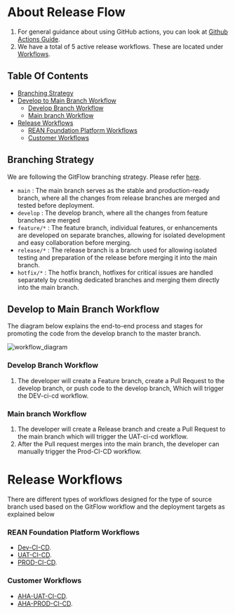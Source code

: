 # About Release Flow

1. For general guidance about using GitHub actions, you can look at [Github Actions Guide](https://docs.github.com/en/actions/guides). 
2. We have a total of 5 active release workflows. These are located under [Workflows](https://github.com/REAN-Foundation/reancare-service/tree/develop/.github/workflows).


## Table Of Contents
- [Branching Strategy](#Branching-Strategy)
- [Develop to Main Branch Workflow](#Develop-to-Main-branch-Workflow)
  - [Develop Branch Workflow](#Develop-Branch-Workflow)
  - [Main branch Workflow](#Main-branch-Workflow)
- [Release Workflows](#Release-Workflows)
  - [REAN Foundation Platform Workflows](#REAN-Foundation-Platform-Workflows)
  - [Customer Workflows](#Customer-Workflows)
    

## Branching Strategy

We are following the GitFlow branching strategy. Please refer [here](https://www.atlassian.com/git/tutorials/comparing-workflows/gitflow-workflow).

* ```main``` : The main branch serves as the stable and production-ready branch, where all the changes from release branches are merged and tested before deployment.
* ```develop``` : The develop branch, where all the changes from feature branches are merged 
* ```feature/*``` : The feature branch, individual features, or enhancements are developed on separate branches, allowing for isolated development and easy collaboration before merging.
* ```release/*``` : The release branch is a branch used for allowing isolated testing and preparation of the release before merging it into the main branch.
* ```hotfix/*``` : The hotfix branch, hotfixes for critical issues are handled separately by creating dedicated branches and merging them directly into the main branch.

## Develop to Main Branch Workflow

The diagram below explains the end-to-end process and stages for promoting the code from the develop branch to the master branch.

![workflow_diagram](https://github.com/REAN-Foundation/rean-health-guru-app/blob/feature/flow_documentation/res/images/release_docs_images/reanhealth-guru_workflow.png?raw=true)

### Develop Branch Workflow

1. The developer will create a Feature branch, create a Pull Request to the develop branch, or push code to the develop branch, Which will trigger the DEV-ci-cd workflow.

### Main branch Workflow

1. The developer will create a Release branch and create a Pull Request to the main branch which will trigger the UAT-ci-cd workflow.
2. After the Pull request merges into the main branch, the developer can manually trigger the Prod-CI-CD workflow.
 
 
# Release Workflows 
 
There are different types of workflows designed for the type of source branch used based on the GitFlow workflow and the deployment targets as explained below

### REAN Foundation Platform Workflows

* [Dev-CI-CD](https://github.com/REAN-Foundation/rean-health-guru-app/blob/feature/flow_documentation/docs/release_docs/REAN_Platform_Deployment_Workflows.md#dev-ci/cd-workflow).
* [UAT-CI-CD](https://github.com/REAN-Foundation/rean-health-guru-app/blob/feature/flow_documentation/docs/release_docs/REAN_Platform_Deployment_Workflows.md#uat-ci/cd-workflow).
* [PROD-CI-CD](https://github.com/REAN-Foundation/rean-health-guru-app/blob/feature/flow_documentation/docs/release_docs/REAN_Platform_Deployment_Workflows.md#prod-ci/cd-workflow).

### Customer Workflows

* [AHA-UAT-CI-CD](https://github.com/REAN-Foundation/rean-health-guru-app/blob/feature/flow_documentation/docs/release_docs/AHA_Platform_Deployment_Workflows.md#AHA-UAT-CI-CD).
* [AHA-PROD-CI-CD](https://github.com/REAN-Foundation/rean-health-guru-app/blob/feature/flow_documentation/docs/release_docs/AHA_Platform_Deployment_Workflows.md#AHA-PROD-CI-CD).
